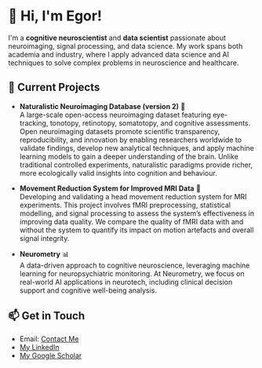 # 👋 Hi, I'm Egor!  

I'm a **cognitive neuroscientist** and **data scientist** passionate about neuroimaging, signal processing, and data science. My work spans both academia and industry, where I apply advanced data science and AI techniques to solve complex problems in neuroscience and healthcare.

## 🔬 Current Projects  

- **Naturalistic Neuroimaging Database (version 2)** 🧠  
  A large-scale open-access neuroimaging dataset featuring eye-tracking, tonotopy, retinotopy, somatotopy, and cognitive assessments. Open neuroimaging datasets promote scientific transparency, reproducibility, and innovation by enabling researchers worldwide to validate findings, develop new analytical techniques, and apply machine learning models to gain a deeper understanding of the brain. Unlike traditional controlled experiments, naturalistic paradigms provide richer, more ecologically valid insights into cognition and behaviour.

- **Movement Reduction System for Improved MRI Data** 👤  
  Developing and validating a head movement reduction system for MRI experiments. This project involves fMRI preprocessing, statistical modelling, and signal processing to assess the system’s effectiveness in improving data quality. We compare the quality of fMRI data with and without the system to quantify its impact on motion artefacts and overall signal integrity.

- **Neurometry** 📊  
  A data-driven approach to cognitive neuroscience, leveraging machine learning for neuropsychiatric monitoring. At Neurometry, we focus on real-world AI applications in neurotech, including clinical decision support and cognitive well-being analysis.

## 📫 Get in Touch  
- Email: [Contact Me](mailto:levchenkoegors@gmail.com)
- [My LinkedIn](https://www.linkedin.com/in/levchenkoegor/)
- [My Google Scholar](https://scholar.google.com/citations?user=PmOOBdUAAAAJ&hl=en)
  
